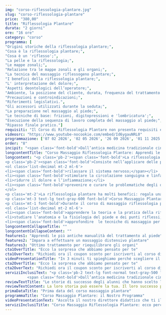 ```yaml
---
img: "corso-riflessologia-plantare.jpg"
slug: "corso-riflessologia-plantare"
price: "380,00"
title: "Riflessologia Plantare"
durata: "2 giorni"
ore: "16 ore"
category: "corso"
programma: [
"Origini storiche della riflessologia plantare;",
"Cosa è la riflessologia plantare;",
"Cosa è un 'riflesso';",
"La pelle e la riflessologia;",
"Le mappe zonali;",
"Relazione tra le mappe zonali e gli organi;",
"La tecnica del massaggio riflessogeno plantare;",
"I benefici della riflessologia plantare;",
"L' interpretazione del dolore;",
"Aspetti deontologici dell’operatore;",
"Ambiente, la posizione del cliente, durata, frequenza del trattamento ed intensità;",
"Precauzioni e controindicazioni;",
"Riferimenti legislativi.",
"Gli accessori utilizzati durante la seduta;",
"La preparazione nel massaggio al piede;",
"Le tecniche di base: frizioni, digitopressioni e 'lombricatura';",
"Esecuzione della sequenza di lavoro completa del massaggio al piede;",
"Ripasso finale pratico."]
requisiti: "Il Corso di Riflessologia Plantare non presenta requisiti ed è un corso aperto a tutti. Il programma completo di Riflessologia Plantare si sviluppa in un corso di 1° livello della durata di 2 giornate ed un corso avanzato di 2° livello. Il 2° livello ha come requisito lo svolgimento del 1° livello."
videosrc: "https://www.youtube-nocookie.com/embed/Id6ygauNRL0"
programmazione: ['07 02 2026', '02 05 2026', '26 09 2026', '01 11 2025', '01 01 2027']
order: "8"
incipit: "<span class='font-bold'>Dall’antica medicina tradizionale cinese arriva una delle tecniche di massaggio più richieste</span> sul mercato. <span class='font-bold'>Stiamo parlando della Riflessologia Plantare</span>. Sei pronto a scoprire la nostra offerta formativa?"
longcontentTitle: "Corso Massaggio Riflessologia Plantare: Apprendi le Migliori Tecniche Per Riequilibrare Mente e Corpo"            
longcontent: "<p class='pb-2'><span class='font-bold'>La riflessologia plantare è una tecnica antica</span> che proviene da diverse culture e continenti, <span class='font-bold'>che ha lo scopo di riequilibrare il corpo e la mente</span>, favorendo l’autoguarigione naturale.
<p class='pb-2'><span class='font-bold'>Consiste nell’applicare delle pressioni e delle frizioni sulle zone riflesse del piede</span>, con le dita o con degli strumenti appositi, <span class='font-bold'>per:</span></p>
<ol class='list-decimal mt-2 ml-6'>
<li><span class='font-bold'>rilassare il sistema nervoso;</span></li>
<li><span class='font-bold'>stimolare la circolazione sanguigna e linfatica;</span></li>
<li>ridurre il dolore e l’infiammazione;</li>
<li><span class='font-bold'>prevenire e curare le problematiche degli organi e degli apparati.</span></li>
</ol>
<p class='mt-2'>La riflessologia plantare ha molti benefici: regala una sensazione di benessere, aiuta a migliorare la qualità del sonno, allevia le cefalee, i dolori mestruali, il mal di schiena, il torcicollo e altri disturbi comuni, favorisce la produzione di endorfine con effetto antidolorifico, migliora il funzionamento degli organi e degli apparati.</p>
<p class='mt-3 text-lg text-gray-600 font-bold'>Corso Massaggio Plantare: ecco cosa apprenderai</p>
<p class='mt-1 font-bold'>Durante il corso di massaggio riflessologia plantare, grazie alla formazione eccellente coi migliori docenti potrai:</p>
<ol class='list-decimal mt-2 ml-6'>
<li><span class='font-bold'>apprendere la teoria e la pratica della riflessologia plantare;</span></li>
<li>studiare l’anatomia e la fisiologia del piede e dei punti riflessi;</li>
<li><span class='font-bold'>approfondire  le tecniche di massaggio per le diverse zone del piede</span> e le diverse problematiche.</li></ol><p class='mt-2'><span class='font-bold'>Una tecnica curativa</span> che deriva dall’antica medicina tradizionale cinese <span class='font-bold'>in grado di</span> favorire il riequilibrio psico-fisico e la relativa riduzione di tensioni e ansie ma soprattutto di <span class='font-bold'>riequilibrare la funzionalità dei principali apparati (respiratorio, digerente, urinario, circolatorio, etc.)</span>.</p>"
longcontentCollapseTitle: ""
longcontentCollapseContent: ""
features1: "Apprendi le più antiche manualità del trattamento al piede"
features2: "Impara a effettuare un massaggio distensivo plantare"
features3: "Ottimo trattamento per riequilibrare gli organi"  
cta1OverTitle: "Ecco la sorpresa che abbiamo pensato per te"
cta1OverText: "Richiedi ora il coupon sconto per iscriverti al corso di riflessologia plantare"
videoPresentationTitle: "In 3 minuti ti spieghiamo perché scegliere il corso di Riflessologia Plantare"
cta2OverTitle: "Ecco la sorpresa che abbiamo pensato per te"
cta2OverText: "Richiedi ora il coupon sconto per iscriverti al corso di riflessologia plantare"
serviziInclusiText: "<p class='pb-2 text-lg font-normal text-gray-500 lg:text-xl sm:px-16 lg:px-48 text-justify'>
          <span class='font-bold'>Dall’antica medicina tradizionale cinese ad oggi la Riflessologia Plantare ci insegna una tecnica in grado di garantire molteplici benefici alle persone che si affidano a noi</span>. Cosa aspetti? Apprendi questa tecnica, amplia la tua formazione e dona benessere ai tuoi clienti.</p>"
reviewTextTitle: "Le storie di successo degli alunni che hanno scelto la nostra scuola di massaggio"        
reviewTextContent: La loro storia può essere la tua. Il loro successo puoi ottenerlo anche tu.<span class='block py-2'>Cosa aspetti? Scegli anche tu di essere finalmente felice del lavoro che scegli.</span>" 
primaDataTitle: "Prima data del corso massaggio plantare"     
programmaTitle: "Corso Massaggio Plantare: il Nostro Programma"  
videoPresentationText: "Ascolta il nostro direttore didattico che ti illustra i vantaggi del corso massaggio riflessologia plantare."
serviziInclusiTitle: "Corso Massaggio Riflessologia Plantare: ecco perché sceglierlo"
---
```

